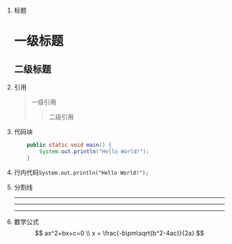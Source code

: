 1. 标题
    # 一级标题
    ## 二级标题
2. 引用
    > 一级引用
    >> 二级引用
3. 代码块
    ```java
        public static void main() {
            System.out.println("Hello World!");
        }
    ```
4. 行内代码``System.out.println("Hello World!");``
5. 分割线 

   ---
   ***
   * * *

6. 数学公式
  $$ ax^2+bx+c=0 \\ x = \frac{-b\pm\sqrt{b^2-4ac}}{2a} $$
